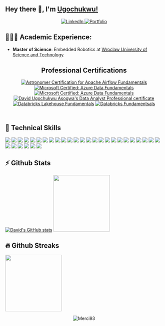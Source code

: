 ## Hey there 👋, I'm [Ugochukwu!](https://github.com/merci93)

<center>
<a href="https://www.linkedin.com/in/david-asogwa" target="_blank">
    <img src="https://img.shields.io/badge/linkedin-%230077B5.svg?&style=for-the-badge&logo=linkedin&logoColor=white&color=071A2C" alt="LinkedIn"/>
  </a>
 <a href="https://merci93.github.io" target="_blank">
    <img src="https://img.shields.io/badge/Portfolio-%2312100E.svg?&style=for-the-badge&logo=github&logoColor=white&color=071A2C" alt="Portfolio"/>
  </a>
</center>


## 👨🏻‍🎓 Academic Experience:
  - **Master of Science**: Embedded Robotics at [Wroclaw University of Science and Technology](https://rekrutacja.pwr.edu.pl/en/admission/)


<section id="one">
  <header class="major">
    <h2>Professional Certifications</h2>
    <a href="https://www.credly.com/badges/ace5030c-0604-41cf-86f5-7956abd4a883/public_url"><img alt="Astronomer Certification for Apache Airflow Fundamentals" src="https://images.credly.com/size/100x100/images/655a478d-ecde-4a92-afcd-3c7be176ccf3/image.png"></a>
    <a href="https://www.credly.com/badges/08133206-a95e-4fda-8084-139c88d23ee3/public_url"><img alt="Microsoft Certified: Azure Data Fundamentals" src="https://images.credly.com/size/180x180/images/be8fcaeb-c769-4858-b567-ffaaa73ce8cf/image.png"></a>
    <a href="https://www.credly.com/badges/7defdfd5-e39d-4c3f-bf50-e4e3ee8e0558/public_url"><img alt="Microsoft Certified: Azure Data Fundamentals" src="https://images.credly.com/size/180x180/images/70eb1e3f-d4de-4377-a062-b20fb29594ea/azure-data-fundamentals-600x600.png"></a>
    <a href="https://www.datacamp.com/certificate/DA0026918287085" class="css-1jb9cd5-CertificateImage"><img alt="David Ugochukwu Asogwa's Data Analyst Professional certificate" src="https://res.cloudinary.com/dyd911kmh/image/upload/v1659085702/Certification/Badges%202022/data-analyst-professional-badge.svg"></a>
    <a href="https://credentials.databricks.com/5824af0b-21fc-4be0-be57-02667ce9a2a1"><img alt="Databricks Lakehouse Fundamentals" src="https://api.accredible.com/v1/frontend/credential_website_embed_image/badge/110977048"></a>
    <a href="https://credentials.databricks.com/55d5a95d-83b5-45e5-89ee-3126ef57745f"><img alt="Databricks Fundamentsals" src="https://api.accredible.com/v1/frontend/credential_website_embed_image/badge/110557178"></a>
  </header>
</section>


## 💼 Technical Skills

![](https://img.shields.io/badge/Python-3776AB?style=flat&logo=python&logoColor=white)
![](https://img.shields.io/badge/PostgreSQL-336791?style=flat&logo=postgresql&logoColor=white)
![](https://img.shields.io/badge/MySQL-4479A1?style=flat&logo=mysql&logoColor=white)
![](https://img.shields.io/badge/Kafka-231F20?style=flat&logo=apache-kafka&logoColor=white)
![](https://img.shields.io/badge/MongoDB-47A248?style=flat&logo=mongodb&logoColor=white)
![](https://img.shields.io/badge/SQL_Server-CC2927?style=flat&logo=microsoft-sql-server&logoColor=white)
![](https://img.shields.io/badge/Oracle_DB-F80000?style=flat&logo=oracle&logoColor=white)
![](https://img.shields.io/badge/Airflow-017CEE?style=flat&logo=apache-airflow&logoColor=white)
![](https://img.shields.io/badge/Kubernetes-326CE5?style=flat&logo=kubernetes&logoColor=white)
![](https://img.shields.io/badge/Power_BI-F2C811?style=flat&logo=microsoft-powerbi&logoColor=white)
![](https://img.shields.io/badge/AWS-232F3E?style=flat&logo=amazon-aws&logoColor=white)
![](https://img.shields.io/badge/Docker-2496ED?style=flat&logo=docker&logoColor=white)
![](https://img.shields.io/badge/Git-F05032?style=flat&logo=git&logoColor=white)
![](https://img.shields.io/badge/Spark-47A248?style=flat&logo=apache-spark&logoColor=white)
![](https://img.shields.io/badge/Databricks-336791?style=flat&logo=databricks&logoColor=white)
![](https://img.shields.io/badge/Azure-FF3621?style=flat&logo=microsoft-azure&logoColor=white)
![](https://img.shields.io/badge/FastAPI-009688?style=flat&logo=fastapi&logoColor=white)
![](https://img.shields.io/badge/ETL-231F20?style=flat&logoColor=white)
![](https://img.shields.io/badge/Data_Modeling-FF6F61?style=flat&logoColor=white)
![](https://img.shields.io/badge/Lucid_Chart-009688?style=flat&logo=lucid-chart&logoColor=white)
![](https://img.shields.io/badge/Pentaho_Data_Integration-4479A1?style=flat&logo=pentaho-data-integration&logoColor=white)
![](https://img.shields.io/badge/httpx-017CEE?style=flat&logo=httpx&logoColor=white)
![](https://img.shields.io/badge/PyTest-2496ED?style=flat&logo=pytest&logoColor=white)
![](https://img.shields.io/badge/Web_Scraping-FF6F61?style=flat&logo=web-scraping&logoColor=white)
![](https://img.shields.io/badge/Selenium-CC2927?style=flat&logo=selenium&logoColor=white)
![](https://img.shields.io/badge/BeautifulSoup-3776AB?style=flat&logo=beautiful-soup&logoColor=white)
![](https://img.shields.io/badge/Jira-F2C811?style=flat&logo=jira&logoColor=white)
![](https://img.shields.io/badge/Confluence-3776AB?style=flat&logo=confluence&logoColor=white)
![](https://img.shields.io/badge/Requests-4285F4?style=flat&logo=requests&logoColor=white)
![](https://img.shields.io/badge/Gradio-FF6F61?style=flat&logo=gradio-ui&logoColor=white)
![](https://img.shields.io/badge/Streamlit-29B5E8?style=flat&logo=streamlit&logoColor=white)
<!-- ![](https://img.shields.io/badge/Cassandra-1287B1?style=flat&logo=apache-cassandra&logoColor=white) -->
<!-- ![](https://img.shields.io/badge/GraphQL-E434AA?style=flat&logo=graphql&logoColor=white) -->
<!-- ![](https://img.shields.io/badge/Terraform-7B42BC?style=flat&logo=terraform&logoColor=white) -->
<!-- ![](https://img.shields.io/badge/Ansible-EE0000?style=flat&logo=ansible&logoColor=white) -->
<!-- ![](https://img.shields.io/badge/NiFi-017081?style=flat&logo=apache-nifi&logoColor=white) -->
<!-- ![](https://img.shields.io/badge/Hadoop-DAA520?style=flat&logo=hadoop&logoColor=white) -->
<!-- ![](https://img.shields.io/badge/Grafana-F46800?style=flat&logo=grafana&logoColor=white) -->
<!-- ![](https://img.shields.io/badge/Prometheus-E6522C?style=flat&logo=prometheus&logoColor=white) -->
<!-- ![](https://img.shields.io/badge/Elasticsearch-005571?style=flat&logo=elasticsearch&logoColor=white) -->
<!-- ![](https://img.shields.io/badge/Kibana-005571?style=flat&logo=kibana&logoColor=white) -->
<!-- ![](https://img.shields.io/badge/Machine_Learning-FF6F61?style=flat&logoColor=white) -->


## ⚡ Github Stats
[![David's GitHub stats](https://github-readme-stats.vercel.app/api?username=Merci93)](https://github.com/Merci93/github-readme-stats)
<img height="180em" src="https://github-readme-stats.vercel.app/api/top-langs/?username=Merci93&show_icons=true&hide_border=true&layout=compact&hide_progress=true&langs_count=10"/>

## 🔥 Github Streaks</b></summary>
<img height="180em" src="https://github-readme-streak-stats.herokuapp.com/?user=Merci93&hide_border=true"/>

<p align="center"><img src="https://komarev.com/ghpvc/?username=Merci93&label=Profile%20views&color=0e75b6&style=flat" alt="Merci93"/></p>
